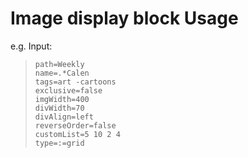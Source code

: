 
# Image display block Usage
e.g. Input:

>```gallery
>path=Weekly
>name=.*Calen
>tags=art -cartoons
>exclusive=false
>imgWidth=400
>divWidth=70
>divAlign=left
>reverseOrder=false
>customList=5 10 2 4
>type=:=grid
>```